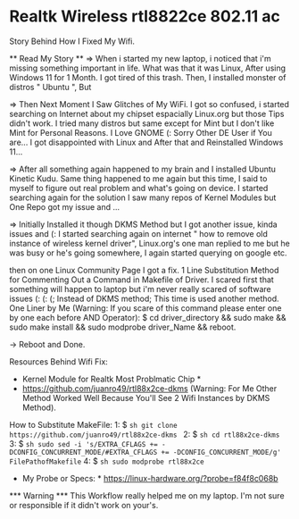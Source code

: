 # Realtk Wireless rtl8822ce 802.11 ac
Story Behind How I Fixed My Wifi.
 
** Read My Story **
=> When i started my new laptop, i noticed that i'm missing something important in life.
What was that it was Linux, After using Windows 11 for 1 Month. I got tired of this trash.
Then, I installed monster of distros " Ubuntu ", But

=> Then Next Moment I Saw Glitches of My WiFi.
I got so confused, i started searching on Internet about my chipset espacially Linux.org but those Tips didn't work.
I tried many distros but same except for Mint but I don't like Mint for Personal Reasons.
I Love GNOME (: Sorry Other DE User if You are...
I got disappointed with Linux and After that and Reinstalled Windows 11...

=> After all something again happened to my brain and I installed Ubuntu Kinetic Kudu.
Same thing happened to me again but this time,  I said to myself to figure out real problem and what's going on device.
I started searching again for the solution I saw many repos of Kernel Modules but One Repo got my issue and ...

=> Initially Installed it though DKMS Method but I got another issue, kinda issues and (:
I started searching again on internet " how to remove old instance of wireless kernel driver",
Linux.org's one man replied to me but he was busy or he's going somewhere, I again started querying on google etc.

then on one Linux Community Page I got a fix.
1 Line Substitution Method for Commenting Out a Command in Makefile of Driver.
I scared first that something will happen to laptop but i'm never really scared of software issues (: (: (;
Instead of DKMS method;
This time is used another method.
One Liner by Me (Warning: If you scare of this command please enter one by one each before AND Operator):
$ cd driver_directory && sudo make && sudo make install && sudo modprobe driver_Name && reboot.

-> Reboot and Done.


Resources Behind Wifi Fix:
* Kernel Module for Realtk Most Problmatic Chip *
* https://github.com/juanro49/rtl88x2ce-dkms
(Warning: For Me Other Method Worked Well Because You'll See 2 Wifi Instances by DKMS Method).

How to Substitute MakeFile:
1: $ ```sh git clone https://github.com/juanro49/rtl88x2ce-dkms ```
2: $ ```sh cd rtl88x2ce-dkms ```
3: $ ```sh sudo sed -i 's/EXTRA_CFLAGS += -DCONFIG_CONCURRENT_MODE/#EXTRA_CFLAGS += -DCONFIG_CONCURRENT_MODE/g' FilePathofMakefile```
4: $ ```sh sudo modprobe rtl88x2ce ```

* My Probe or Specs: *
https://linux-hardware.org/?probe=f84f8c068b

*** Warning ***
This Workflow really helped me on my laptop. I'm not sure or responsible if it didn't work on your's.
